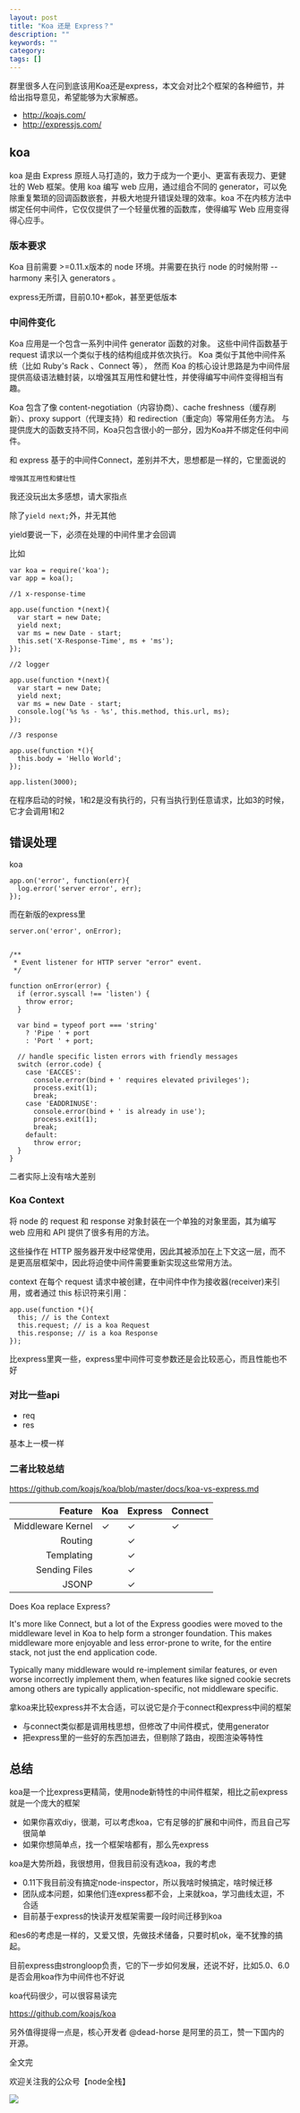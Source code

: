 ```yaml
---
layout: post
title: "Koa 还是 Express？"
description: ""
keywords: ""
category: 
tags: []
---
```


群里很多人在问到底该用Koa还是express，本文会对比2个框架的各种细节，并给出指导意见，希望能够为大家解惑。

- http://koajs.com/
- http://expressjs.com/

## koa

koa 是由 Express 原班人马打造的，致力于成为一个更小、更富有表现力、更健壮的 Web 框架。使用 koa 编写 web 应用，通过组合不同的 generator，可以免除重复繁琐的回调函数嵌套，并极大地提升错误处理的效率。koa 不在内核方法中绑定任何中间件，它仅仅提供了一个轻量优雅的函数库，使得编写 Web 应用变得得心应手。

### 版本要求

Koa 目前需要 >=0.11.x版本的 node 环境。并需要在执行 node 的时候附带 --harmony 来引入 generators 。 

express无所谓，目前0.10+都ok，甚至更低版本

### 中间件变化

Koa 应用是一个包含一系列中间件 generator 函数的对象。 这些中间件函数基于 request 请求以一个类似于栈的结构组成并依次执行。 Koa 类似于其他中间件系统（比如 Ruby's Rack 、Connect 等）， 然而 Koa 的核心设计思路是为中间件层提供高级语法糖封装，以增强其互用性和健壮性，并使得编写中间件变得相当有趣。

Koa 包含了像 content-negotiation（内容协商）、cache freshness（缓存刷新）、proxy support（代理支持）和 redirection（重定向）等常用任务方法。 与提供庞大的函数支持不同，Koa只包含很小的一部分，因为Koa并不绑定任何中间件。

和 express 基于的中间件Connect，差别并不大，思想都是一样的，它里面说的

    增强其互用性和健壮性
    
我还没玩出太多感想，请大家指点

除了`yield next;`外，并无其他

yield要说一下，必须在处理的中间件里才会回调

比如


    var koa = require('koa');
    var app = koa();

    //1 x-response-time

    app.use(function *(next){
      var start = new Date;
      yield next;
      var ms = new Date - start;
      this.set('X-Response-Time', ms + 'ms');
    });

    //2 logger

    app.use(function *(next){
      var start = new Date;
      yield next;
      var ms = new Date - start;
      console.log('%s %s - %s', this.method, this.url, ms);
    });

    //3 response

    app.use(function *(){
      this.body = 'Hello World';
    });

    app.listen(3000);


在程序启动的时候，1和2是没有执行的，只有当执行到任意请求，比如3的时候，它才会调用1和2

## 错误处理

koa


    app.on('error', function(err){
      log.error('server error', err);
    });


而在新版的express里


    server.on('error', onError);


    /**
     * Event listener for HTTP server "error" event.
     */

    function onError(error) {
      if (error.syscall !== 'listen') {
        throw error;
      }

      var bind = typeof port === 'string'
        ? 'Pipe ' + port
        : 'Port ' + port;

      // handle specific listen errors with friendly messages
      switch (error.code) {
        case 'EACCES':
          console.error(bind + ' requires elevated privileges');
          process.exit(1);
          break;
        case 'EADDRINUSE':
          console.error(bind + ' is already in use');
          process.exit(1);
          break;
        default:
          throw error;
      }
    }

二者实际上没有啥大差别

### Koa Context 

将 node 的 request 和 response 对象封装在一个单独的对象里面，其为编写 web 应用和 API 提供了很多有用的方法。

这些操作在 HTTP 服务器开发中经常使用，因此其被添加在上下文这一层，而不是更高层框架中，因此将迫使中间件需要重新实现这些常用方法。

context 在每个 request 请求中被创建，在中间件中作为接收器(receiver)来引用，或者通过 this 标识符来引用：

    app.use(function *(){
      this; // is the Context
      this.request; // is a koa Request
      this.response; // is a koa Response
    });

比express里爽一些，express里中间件可变参数还是会比较恶心，而且性能也不好


### 对比一些api

- req
- res

基本上一模一样

### 二者比较总结

https://github.com/koajs/koa/blob/master/docs/koa-vs-express.md



| Feature           | Koa | Express | Connect |
|------------------:|-----|---------|---------|
| Middleware Kernel | ✓   | ✓       | ✓       |
| Routing           |     | ✓       |         |
| Templating        |     | ✓       |         |
| Sending Files     |     | ✓       |         |
| JSONP             |     | ✓       |         |


Does Koa replace Express?

It's more like Connect, but a lot of the Express goodies were moved to the middleware level in Koa to help form a stronger foundation. This makes middleware more enjoyable and less error-prone to write, for the entire stack, not just the end application code.

Typically many middleware would re-implement similar features, or even worse incorrectly implement them, when features like signed cookie secrets among others are typically application-specific, not middleware specific.


拿koa来比较express并不太合适，可以说它是介于connect和express中间的框架

- 与connect类似都是调用栈思想，但修改了中间件模式，使用generator
- 把express里的一些好的东西加进去，但剔除了路由，视图渲染等特性


## 总结

koa是一个比express更精简，使用node新特性的中间件框架，相比之前express就是一个庞大的框架

- 如果你喜欢diy，很潮，可以考虑koa，它有足够的扩展和中间件，而且自己写很简单
- 如果你想简单点，找一个框架啥都有，那么先express

koa是大势所趋，我很想用，但我目前没有选koa，我的考虑

- 0.11下我目前没有搞定node-inspector，所以我啥时候搞定，啥时候迁移
- 团队成本问题，如果他们连express都不会，上来就koa，学习曲线太逗，不合适
- 目前基于express的快读开发框架需要一段时间迁移到koa

和es6的考虑是一样的，又爱又恨，先做技术储备，只要时机ok，毫不犹豫的搞起。


目前express由strongloop负责，它的下一步如何发展，还说不好，比如5.0、6.0是否会用koa作为中间件也不好说

koa代码很少，可以很容易读完

https://github.com/koajs/koa


另外值得提得一点是，核心开发者 @dead-horse 是阿里的员工，赞一下国内的开源。



全文完

欢迎关注我的公众号【node全栈】

![](/css/node全栈-公众号.png)
